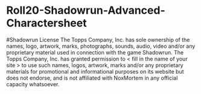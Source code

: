 # Roll20-Shadowrun-Advanced-Charactersheet

#Shadowrun License
The Topps Company, Inc. has sole ownership of the names, logo, artwork, marks, photographs, sounds, audio, video and/or any proprietary material used in connection with the game Shadowrun. The Topps Company, Inc. has granted permission to < fill in the name of your site > to use such names, logos, artwork, marks and/or any proprietary materials for promotional and informational purposes on its website but does not endorse, and is not affiliated with NoxMortem in any official capacity whatsoever.
